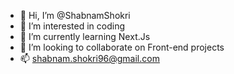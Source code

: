 - 👋 Hi, I’m @ShabnamShokri
- 👀 I’m interested in coding
- 🌱 I’m currently learning Next.Js 
- 💞️ I’m looking to collaborate on Front-end projects
- 📫 shabnam.shokri96@gmail.com

<!---
ShabnamShokri/ShabnamShokri is a ✨ special ✨ repository because its `README.md` (this file) appears on your GitHub profile.
You can click the Preview link to take a look at your changes.
--->
